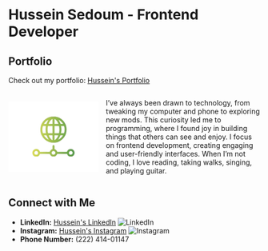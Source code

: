 # Hussein Sedoum - Frontend Developer

## Portfolio
Check out my portfolio: [Hussein's Portfolio](https://hussein-portfolio-1.vercel.app/)

<div style="display: flex; align-items: center;">
  <img src="/public/logo.png" alt="Hussein's Logo" width="180" style="margin-right: 15px; display:inline">
  <p>I’ve always been drawn to technology, from tweaking my computer and phone to exploring new mods. This curiosity led me to programming, where I found joy in building things that others can see and enjoy. I focus on frontend development, creating engaging and user-friendly interfaces. When I’m not coding, I love reading, taking walks, singing, and playing guitar.</p>
</div>

## Connect with Me
- **LinkedIn:** [Hussein's LinkedIn](https://www.linkedin.com/in/husseinsa/) ![LinkedIn](https://img.shields.io/badge/-LinkedIn-0077B5?logo=linkedin&logoColor=white&style=for-the-badge)
- **Instagram:** [Hussein's Instagram](https://www.instagram.com/hussein_codes/) ![Instagram](https://img.shields.io/badge/-Instagram-E4405F?logo=instagram&logoColor=white&style=for-the-badge)
- **Phone Number:** (222) 414-01147
